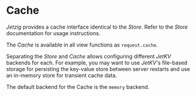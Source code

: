 # Cache

_Jetzig_ provides a cache interface identical to the _Store_. Refer to the _Store_ documentation for usage instructions.

The _Cache_ is available in all view functions as `request.cache`.

Separating the _Store_ and _Cache_ allows configuring different _JetKV_ backends for each. For example, you may want to use _JetKV_'s file-based storage for persisting the key-value store between server restarts and use an in-memory store for transient cache data.

The default backend for the Cache is the `memory` backend.
